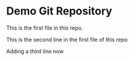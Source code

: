 # Demo Git Repository

This is the first file in this repo.

This is the second line in the first file of this repo

Adding a third line now



